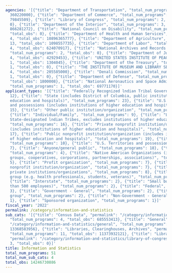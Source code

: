 ```yaml
---
agencies: '[{"title": "Department of Transportation", "total_num_programs": 2, "total_obs":
  360220000}, {"title": "Department of Commerce", "total_num_programs": 7, "total_obs":
  79845509}, {"title": "Library of Congress", "total_num_programs": 2, "total_obs":
  0}, {"title": "Department of the Interior", "total_num_programs": 3, "total_obs":
  866281272}, {"title": "National Council on Disability", "total_num_programs": 1,
  "total_obs": 0}, {"title": "Department of Health and Human Services", "total_num_programs":
  4, "total_obs": 10896365777}, {"title": "Department of Agriculture", "total_num_programs":
  13, "total_obs": 1098557735}, {"title": "Department of Labor", "total_num_programs":
  4, "total_obs": 624070917}, {"title": "National Archives and Records Administration",
  "total_num_programs": 2, "total_obs": 0}, {"title": "Department of Justice", "total_num_programs":
  4, "total_obs": 42929453}, {"title": "UNITED STATES INSTITUTE OF PEACE", "total_num_programs":
  1, "total_obs": 1304045}, {"title": "Department of the Treasury", "total_num_programs":
  1, "total_obs": 0}, {"title": "THE INSTITUTE OF MUSEUM AND LIBRARY SERVICES", "total_num_programs":
  4, "total_obs": 205585000}, {"title": "Denali Commission", "total_num_programs":
  1, "total_obs": 0}, {"title": "Department of Defense", "total_num_programs": 1,
  "total_obs": 1800008}, {"title": "National Aeronautics and Space Administration",
  "total_num_programs": 1, "total_obs": 69771170}]'
applicant_types: '[{"title": "Federally Recognized lndian Tribal Governments", "total_num_programs":
  12}, {"title": "State (includes District of Columbia, public institutions of higher
  education and hospitals)", "total_num_programs": 23}, {"title": "U.S. Territories
  and possessions (includes institutions of higher education and hospitals)", "total_num_programs":
  15}, {"title": "Other public institution/organization", "total_num_programs": 8},
  {"title": "Individual/Family", "total_num_programs": 9}, {"title": "Local (includes
  State-designated lndian Tribes, excludes institutions of higher education and hospitals",
  "total_num_programs": 16}, {"title": "Private nonprofit institution/organization
  (includes institutions of higher education and hospitals)", "total_num_programs":
  17}, {"title": "Public nonprofit institution/organization (includes institutions
  of higher education and hospitals)", "total_num_programs": 19}, {"title": "State",
  "total_num_programs": 10}, {"title": "U.S. Territories and possessions", "total_num_programs":
  7}, {"title": "Anyone/general public", "total_num_programs": 18}, {"title": "Intrastate",
  "total_num_programs": 4}, {"title": "Native American Organizations (includes lndian
  groups, cooperatives, corporations, partnerships, associations)", "total_num_programs":
  5}, {"title": "Profit organization", "total_num_programs": 7}, {"title": "Quasi-public
  nonprofit institution/organization", "total_num_programs": 7}, {"title": "Other
  private institutions/organizations", "total_num_programs": 8}, {"title": "Specialized
  group (e.g. health professionals, students, veterans)", "total_num_programs": 7},
  {"title": "Interstate", "total_num_programs": 2}, {"title": "Small business (less
  than 500 employees)", "total_num_programs": 2}, {"title": "Federal", "total_num_programs":
  3}, {"title": "Government - General", "total_num_programs": 2}, {"title": "Minority
  group", "total_num_programs": 2}, {"title": "Non-Government - General", "total_num_programs":
  1}, {"title": "Sponsored organization", "total_num_programs": 1}]'
fiscal_year: '2022'
permalink: /category/information-and-statistics
sub_cats: '[{"title": "Census Data", "permalink": "/category/information-and-statistics/census-data",
  "total_num_programs": 4, "total_obs": 685553413}, {"title": "General", "permalink":
  "/category/information-and-statistics/general", "total_num_programs": 42, "total_obs":
  13368583956}, {"title": "Libraries, Clearinghouses, Archives", "permalink": "/category/information-and-statistics/libraries--clearinghouses--archives",
  "total_num_programs": 11, "total_obs": 11373932121}, {"title": "Library of Congress",
  "permalink": "/category/information-and-statistics/library-of-congress", "total_num_programs":
  3, "total_obs": 0}]'
title: Information and Statistics
total_num_programs: 51
total_num_sub_cats: 4
total_obs: 14246730886
---
```

